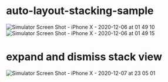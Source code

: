 # auto-layout-stacking-sample

![Simulator Screen Shot - iPhone X - 2020-12-06 at 01 49 10](https://user-images.githubusercontent.com/17902030/101267788-7e974700-3765-11eb-828a-7a09c3d3e88b.png)
![Simulator Screen Shot - iPhone X - 2020-12-06 at 01 49 15](https://user-images.githubusercontent.com/17902030/101267790-8525be80-3765-11eb-9c9f-7a8188bea5b3.png)

# expand and dismiss stack view
![Simulator Screen Shot - iPhone X - 2020-12-07 at 23 05 01](https://user-images.githubusercontent.com/17902030/101405445-c55d7c00-38e0-11eb-8f01-6a5bd9e37c11.png)
